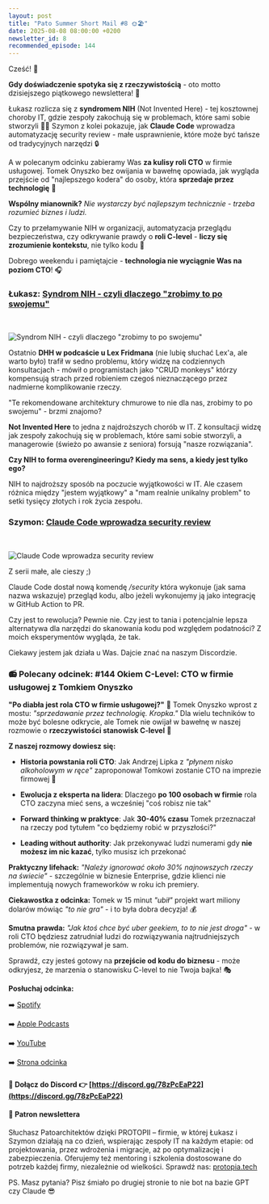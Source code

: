 ```yaml
---
layout: post
title: "Pato Summer Short Mail #8 🌞🏖️"
date: 2025-08-08 08:00:00 +0200
newsletter_id: 8
recommended_episode: 144
---
```


Cześć! 👋

**Gdy doświadczenie spotyka się z rzeczywistością** - oto motto dzisiejszego piątkowego newslettera! 🎯

Łukasz rozlicza się z **syndromem NIH** (Not Invented Here) - tej kosztownej choroby IT, gdzie zespoły zakochują się w problemach, które sami sobie stworzyli 🤦‍♂️ Szymon z kolei pokazuje, jak **Claude Code** wprowadza automatyzację security review - małe usprawnienie, które może być tańsze od tradycyjnych narzędzi 🔒

A w polecanym odcinku zabieramy Was **za kulisy roli CTO** w firmie usługowej. Tomek Onyszko bez owijania w bawełnę opowiada, jak wygląda przejście od "najlepszego kodera" do osoby, która **sprzedaje przez technologię** 💼

**Wspólny mianownik?** _Nie wystarczy być najlepszym technicznie - trzeba rozumieć biznes i ludzi._

Czy to przełamywanie NIH w organizacji, automatyzacja przeglądu bezpieczeństwa, czy odkrywanie prawdy o **roli C-level** - **liczy się zrozumienie kontekstu**, nie tylko kodu 🧠

Dobrego weekendu i pamiętajcie - **technologia nie wyciągnie Was na poziom CTO**! 🎧


### Łukasz: [Syndrom NIH - czyli dlaczego "zrobimy to po swojemu"](https://www.linkedin.com/posts/lukaszkaluzny_raz-na-jaki%C5%9B-czas-na-konsultacji-s%C5%82ysz%C4%99-activity-7359559088164302849-wbnM?utm_source=share&utm_medium=member_desktop&rcm=ACoAAAti9SsBnF5Q-s8dWvAZ0fS1SG4Vtmr3H7c)

<br>

![Syndrom NIH - czyli dlaczego "zrobimy to po swojemu"](https://patoarchitekci.io/assets/img/mail/2025-08-08-lukasz.png)

Ostatnio **DHH w podcaście u Lex Fridmana** (nie lubię słuchać Lex'a, ale warto było) trafił w sedno problemu, który widzę na codziennych konsultacjach - mówił o programistach jako "CRUD monkeys" którzy kompensują strach przed robieniem czegoś nieznaczącego przez nadmierne komplikowanie rzeczy.

"Te rekomendowane architektury chmurowe to nie dla nas, zrobimy to po swojemu" - brzmi znajomo?

**Not Invented Here** to jedna z najdroższych chorób w IT. Z konsultacji widzę jak zespoły zakochują się w problemach, które sami sobie stworzyli, a managerowie (świeżo po awansie z seniora) forsują "nasze rozwiązania".

**Czy NIH to forma overengineeringu? Kiedy ma sens, a kiedy jest tylko ego?**

NIH to najdroższy sposób na poczucie wyjątkowości w IT. Ale czasem różnica między "jestem wyjątkowy" a "mam realnie unikalny problem" to setki tysięcy złotych i rok życia zespołu.


### Szymon: [Claude Code wprowadza security review](https://www.anthropic.com/news/automate-security-reviews-with-claude-code)

<br>

![Claude Code wprowadza security review](https://patoarchitekci.io/assets/img/mail/2025-08-08-szymon.png)

Z serii małe, ale cieszy ;)

Claude Code dostał nową komendę _/security_ która wykonuje (jak sama nazwa wskazuje) przegląd kodu, albo jeżeli wykonujemy ją jako integrację w GitHub Action to PR. 

Czy jest to rewolucja? Pewnie nie. Czy jest to tania i potencjalnie lepsza alternatywa dla narzędzi do skanowania kodu pod względem podatności? Z moich eksperymentów wygląda, że tak.

Ciekawy jestem jak działa u Was. Dajcie znać na naszym Discordzie. 



### 📻 Polecany odcinek: #144 Okiem C-Level: CTO w firmie usługowej z Tomkiem Onyszko


**"Po diabła jest rola CTO w firmie usługowej?"** 🤔 Tomek Onyszko wprost z mostu: _"sprzedawanie przez technologię. Kropka."_ Dla wielu techników to może być bolesne odkrycie, ale Tomek nie owijał w bawełnę w naszej rozmowie o **rzeczywistości stanowisk C-level** 💼

**Z naszej rozmowy dowiesz się:**

- **Historia powstania roli CTO**: Jak Andrzej Lipka z _"płynem nisko alkoholowym w ręce"_ zaproponował Tomkowi zostanie CTO na imprezie firmowej 🍺

- **Ewolucja z eksperta na lidera**: Dlaczego **po 100 osobach w firmie** rola CTO zaczyna mieć sens, a wcześniej "coś robisz nie tak"

- **Forward thinking w praktyce**: Jak **30-40% czasu** Tomek przeznaczał na rzeczy pod tytułem "co będziemy robić w przyszłości?"

- **Leading without authority**: Jak przekonywać ludzi numerami gdy **nie możesz im nic kazać**, tylko musisz ich przekonać

**Praktyczny lifehack:** _"Należy ignorować około 30% najnowszych rzeczy na świecie"_ - szczególnie w biznesie Enterprise, gdzie klienci nie implementują nowych frameworków w roku ich premiery.

**Ciekawostka z odcinka:** Tomek w 15 minut _"ubił"_ projekt wart miliony dolarów mówiąc _"to nie gra"_ - i to była dobra decyzja! 💰

**Smutna prawda:** _"Jak ktoś chce być uber geekiem, to to nie jest droga"_ - w roli CTO będziesz zatrudniał ludzi do rozwiązywania najtrudniejszych problemów, nie rozwiązywał je sam.

Sprawdź, czy jesteś gotowy na **przejście od kodu do biznesu** - może odkryjesz, że marzenia o stanowisku C-level to nie Twoja bajka! 🎭


**Posłuchaj odcinka:**

➡️ [Spotify](https://open.spotify.com/episode/1zxmyXaqRIP4GtUsBLPh8B)

➡️ [Apple Podcasts](https://podcasts.apple.com/pl/podcast/okiem-c-level-cto-w-firmie-us%C5%82ugowej-z-tomkiem-onyszko/id1477067604?i=1000698229555&uo=4)

➡️ [YouTube](https://www.youtube.com/watch?v=N-dVZr4CJTk)

➡️ [Strona odcinka](https://patoarchitekci.io/144/)


#### 🤝 Dołącz do Discord 👉 [https://discord.gg/78zPcEaP22](https://discord.gg/78zPcEaP22)

#### 🏢 Patron newslettera
Słuchasz Patoarchitektów dzięki PROTOPII – firmie, w której Łukasz i Szymon działają na co dzień, wspierając zespoły IT na każdym etapie: od projektowania, przez wdrożenia i migracje, aż po optymalizację i zabezpieczenia. Oferujemy też mentoring i szkolenia dostosowane do potrzeb każdej firmy, niezależnie od wielkości. Sprawdź nas: [protopia.tech](https://protopia.tech/)

PS. Masz pytania? Pisz śmiało po drugiej stronie to nie bot na bazie GPT czy Claude 😎